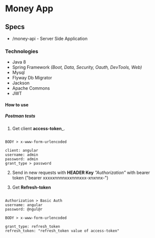 # Money App
## Specs
* /money-api - Server Side Application

### Technologies
* Java 8
* Spring Framework _(Boot, Data, Security, Oauth, DevTools, Web)_
* Mysql
* Flyway Db Migrator
* Jackson
* Apache Commons
* JWT

#### How to use

##### Postman tests
 1. Get client **access-token**_.
``` POST: localhost:8080/oauth/token

BODY > x-www-form-urlencoded

client: angular
username: admin
password: admin
grant_type > password
```
2. Send in new requests with **HEADER Key** _"Authorization"_ with bearer token ("bearer xxxxxnnnnxxxnnnxxx-xnxnnx-")

3. Get **Refresh-token**
```POST: localhost:8080/oauth/token

Authorization > Basic Auth
username: angular
password: @ngul@r

BODY > x-www-form-urlencoded

grant_type: refresh_token
refresh_token: "refresh_token value of access-token"
```